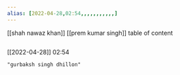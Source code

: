 ```yaml
---
alias: [2022-04-28,02:54,,,,,,,,,,,]
---
```

[[shah nawaz khan]] [[prem kumar singh]]
table of content
```toc
```

[[2022-04-28]] 02:54

```query
"gurbaksh singh dhillon"
```